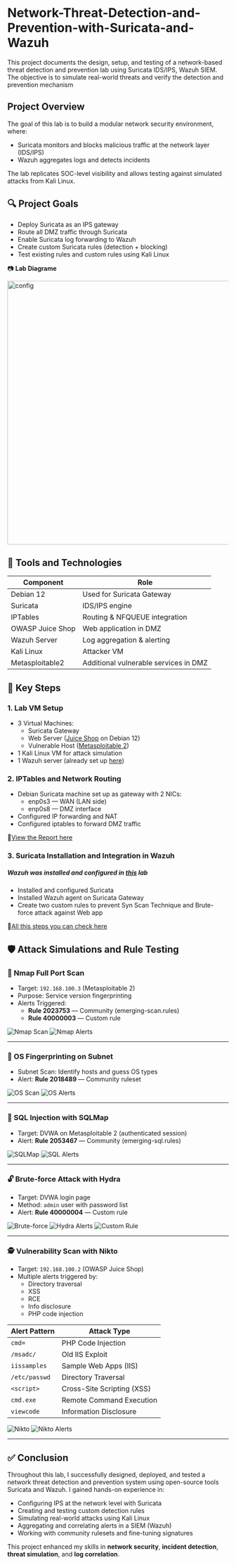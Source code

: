 # Network-Threat-Detection-and-Prevention-with-Suricata-and-Wazuh

This project documents the design, setup, and testing of a network-based threat detection and prevention lab using Suricata IDS/IPS, Wazuh SIEM. The objective is to simulate real-world threats and verify the detection and prevention mechanism

## Project Overview
The goal of this lab is to build a modular network security environment, where:

- Suricata monitors and blocks malicious traffic at the network layer (IDS/IPS)
- Wazuh aggregates logs and detects incidents

The lab replicates SOC-level visibility and allows testing against simulated attacks from Kali Linux.

## 🔍 Project Goals  

- Deploy Suricata as an IPS gateway
- Route all DMZ traffic through Suricata
- Enable Suricata log forwarding to Wazuh
- Create custom Suricata rules (detection + blocking)
- Test existing rules and custom rules using Kali Linux

📷 **Lab Diagrame** 

<img src="images/diagrame.png" alt="config" width="600">
  
## 🧪 Tools and Technologies

| Component         | Role                                   |
| ----------------- | -------------------------------------- |
| Debian 12         | Used for Suricata Gateway              |
| Suricata          | IDS/IPS engine                         |
| IPTables          | Routing & NFQUEUE integration          |
| OWASP Juice Shop  | Web application in DMZ                 |
| Wazuh Server      | Log aggregation & alerting             |
| Kali Linux        | Attacker VM                            |
| Metasploitable2   | Additional vulnerable services in DMZ  |

## 🧩 Key Steps

### 1. Lab VM Setup
- 3 Virtual Machines:
  - Suricata Gateway
  - Web Server ([Juice Shop](https://github.com/juice-shop/juice-shop) on Debian 12)
  - Vulnerable Host ([Metasploitable 2](https://sourceforge.net/projects/metasploitable/))
- 1 Kali Linux VM for attack simulation
- 1 Wazuh server (already set up [here](https://github.com/Apelsyn582/Wazuh-SIEM-Home-Lab-Detection-of-Suspicious-Activities/tree/main?tab=readme-ov-file#wazuh-siem-home-lab--detection-and-prevention-of-suspicious-activities))

### 2. IPTables and Network Routing
- Debian Suricata machine set up as gateway with 2 NICs:
  - enp0s3 — WAN (LAN side)
  - enp0s8 — DMZ interface
- Configured IP forwarding and NAT
- Configured iptables to forward DMZ traffic

📄[View the Report here](https://github.com/Apelsyn582/Network-Threat-Detection-and-Prevention-with-Suricata-and-Wazuh/blob/main/Full%20Step-by-Step%20Instruction%20for%20step%202.pdf)

### 3. Suricata Installation and Integration in Wazuh

##### Wazuh was installed and configured in [this](https://github.com/Apelsyn582/Wazuh-SIEM-Home-Lab-Detection-of-Suspicious-Activities/tree/main?tab=readme-ov-file#wazuh-siem-home-lab--detection-and-prevention-of-suspicious-activities) lab
- Installed and configured Suricata
- Installed Wazuh agent on Suricata Gateway
- Create two custom rules to prevent Syn Scan Technique and Brute-force attack against Web app

📄[All this steps you can check here](https://github.com/Apelsyn582/Network-Threat-Detection-and-Prevention-with-Suricata-and-Wazuh/blob/main/Suricata%20Installation%20and%20Integration%20with%20Wazuh.pdf)


## 🛡️ Attack Simulations and Rule Testing

### 🔎 Nmap Full Port Scan

- Target: `192.168.100.3` (Metasploitable 2)
- Purpose: Service version fingerprinting
- Alerts Triggered:
  - **Rule 2023753** — Community (emerging-scan.rules)
  - **Rule 40000003** — Custom rule

![Nmap Scan](images/Nmap_scan.png)
![Nmap Alerts](images/nmap_alerts.png)

---

### 🧠 OS Fingerprinting on Subnet

- Subnet Scan: Identify hosts and guess OS types
- Alert: **Rule 2018489** — Community ruleset

![OS Scan](images/Os_Fingerprint_scan.png)
![OS Alerts](images/os_detection_alerts.png)

---

### 💉 SQL Injection with SQLMap

- Target: DVWA on Metasploitable 2 (authenticated session)
- Alert: **Rule 2053467** — Community (emerging-sql.rules)

![SQLMap](images/sqlmap.png)
![SQL Alerts](images/sql_alerts.png)

---

### 🔓 Brute-force Attack with Hydra

- Target: DVWA login page
- Method: `admin` user with password list
- Alert: **Rule 40000004** — Custom rule

![Brute-force](images/brute_force_web.png)
![Hydra Alerts](images/hydra_alerts.png)
![Custom Rule](images/rules.png)

---

### 🕵️ Vulnerability Scan with Nikto

- Target: `192.168.100.2` (OWASP Juice Shop)
- Multiple alerts triggered by:
  - Directory traversal
  - XSS
  - RCE
  - Info disclosure
  - PHP code injection

| Alert Pattern       | Attack Type                  |
|---------------------|------------------------------|
| `cmd=`              | PHP Code Injection           |
| `/msadc/`           | Old IIS Exploit              |
| `iissamples`        | Sample Web Apps (IIS)        |
| `/etc/passwd`       | Directory Traversal          |
| `<script>`          | Cross-Site Scripting (XSS)   |
| `cmd.exe`           | Remote Command Execution     |
| `viewcode`          | Information Disclosure       |

![Nikto](images/nikto.png)
![Nikto Alerts](images/nikto_alerts.png)

---

## ✅ Conclusion

Throughout this lab, I successfully designed, deployed, and tested a network threat detection and prevention system using open-source tools Suricata and Wazuh. I gained hands-on experience in:

- Configuring IPS at the network level with Suricata
- Creating and testing custom detection rules
- Simulating real-world attacks using Kali Linux
- Aggregating and correlating alerts in a SIEM (Wazuh)
- Working with community rulesets and fine-tuning signatures

This project enhanced my skills in **network security**, **incident detection**, **threat simulation**, and **log correlation**.
